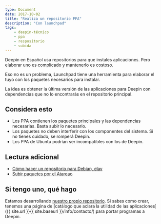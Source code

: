 ```yaml
---
type: Document
date: 2017-10-02
title: "Realiza un repositorio PPA"
description: "Con launchpad"
tags:
    - deepin-técnico
    - ppa
    - respositorio
    - subida
---
```


Deepin en Español usa repositorios para que instales aplicaciones. Pero elaborar uno es complicado y mantenerlo es costoso.

Eso no es un problema, Launchpad tiene una herramienta para elaborar el tuyo con los paquetes necesarios para instalar.

La idea es obtener la última versión de las aplicaciones para Deepin con dependencias que no lo encontrarás en el repositorio principal.

## Considera esto
* Los PPA contienen los paquetes principales y las dependencias necesarias. Basta subir lo necesario.
* Los paquetes no deben interferir con los componentes del sistema. Si no tienes cuidado, se romperá Deepin.
* Los PPA de Ubuntu podrían ser incompatibles con los de Deepin.

## Lectura adicional
* [Cómo hacer un repositorio para Debian, elav](https://elavdeveloper.wordpress.com/2009/11/03/crea-tu-propio-repo-personalizado-para-ubuntudebian/)
* [Subir paquetes por el Atareao](https://www.atareao.es/tutoriales/subir-un-paquete-a-tu-ppa/)

## Si tengo uno, qué hago

Estamos desarrollando [nuestro propio repositorio](https://launchpad.net/~deepinmirrorplus). Si sabes como crear, tenemos una página de [catálogo que aclara la utilidad de las aplicaciones]({{ site.url }}{{ site.baseurl }}/info/contacto/) para portar programas a Deepin.
